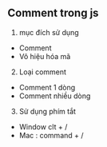## Comment trong js

1. mục đích sử dụng

- Comment
- Vô hiệu hóa mã

2. Loại comment

- Comment 1 dòng
- Comment nhiều dòng

3. Sử dụng phím tắt

- Window clt + /
- Mac : command + /
